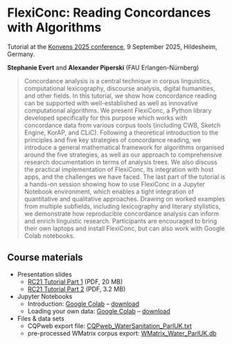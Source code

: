# FlexiConc: Reading Concordances with Algorithms

Tutorial at the [Konvens 2025 conference](https://konvens-2025.hs-hannover.de/program/#flexiconc-reading-concordances-with-algorithms), 9 September 2025, Hildesheim, Germany.

**Stephanie Evert** and **Alexander Piperski** (FAU Erlangen-Nürnberg)

> Concordance analysis is a central technique in corpus linguistics, computational lexicography, discourse analysis, digital humanities, and other fields. In this tutorial, we show how concordance reading can be supported with well-established as well as innovative computational algorithms. We present FlexiConc, a Python library developed specifically for this purpose which works with concordance data from various corpus tools (including CWB, Sketch Engine, KorAP, and CLiC). Following a theoretical introduction to the principles and five key strategies of concordance reading, we introduce a general mathematical framework for algorithms organised around the five strategies, as well as our approach to comprehensive research documentation in terms of analysis trees. We also discuss the practical implementation of FlexiConc, its integration with host apps, and the challenges we have faced. The last part of the tutorial is a hands-on session showing how to use FlexiConc in a Jupyter Notebook environment, which enables a tight integration of quantitative and qualitative approaches. Drawing on worked examples from multiple subfields, including lexicography and literary stylistics, we demonstrate how reproducible concordance analysis can inform and enrich linguistic research. Participants are encouraged to bring their own laptops and install FlexiConc, but can also work with Google Colab notebooks.



## Course materials

- Presentation slides
  - [RC21 Tutorial Part 1](RC21_Tutorial_KONVENS_part1.pdf) (PDF, 20 MB)
  - [RC21 Tutorial Part 2](RC21_Tutorial_KONVENS_part2.pdf) (PDF, 3.2 MB)
- Jupyter Notebooks
  - Introduction: [Google Colab](https://colab.research.google.com/drive/1sAC7c0vljy6og_dSwHbvbCs3QTs4a6Lx?usp=sharing) – [download](flexiconc_introduction_Konvens_2025.ipynb)
  - Loading your own data: [Google Colab](https://colab.research.google.com/drive/1HuVRl748lWe65Mzl5HNge4Wwgq5xiqw2?usp=sharing) – [download](flexiconc_import_Konvens_2025.ipynb)
- Files & data sets
  - CQPweb export file: [CQPweb_WaterSanitation_ParlUK.txt](https://github.com/reading-concordances/teaching/blob/main/course/data/CQPweb_WaterSanitation_ParlUK.txt)
  - pre-processed WMatrix corpus export: [WMatrix_Water_ParlUK.db](https://github.com/reading-concordances/teaching/blob/main/course/data/WMatrix_Water_ParlUK.db)
